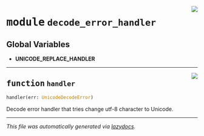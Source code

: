<!-- markdownlint-disable -->

<a href="../../th2_data_services/decode_error_handler.py#L0"><img align="right" style="float:right;" src="https://img.shields.io/badge/-source-cccccc?style=flat-square"></a>

# <kbd>module</kbd> `decode_error_handler`




**Global Variables**
---------------
- **UNICODE_REPLACE_HANDLER**

---

<a href="../../th2_data_services/decode_error_handler.py#L18"><img align="right" style="float:right;" src="https://img.shields.io/badge/-source-cccccc?style=flat-square"></a>

## <kbd>function</kbd> `handler`

```python
handler(err: UnicodeDecodeError)
```

Decode error handler that tries change utf-8 character to Unicode. 




---

_This file was automatically generated via [lazydocs](https://github.com/ml-tooling/lazydocs)._
